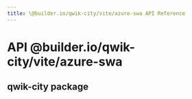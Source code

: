 ```yaml
---
title: \@builder.io/qwik-city/vite/azure-swa API Reference
---
```


# **API** @builder.io/qwik-city/vite/azure-swa

## qwik-city package
